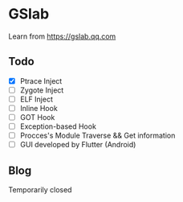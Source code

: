 # GSlab
Learn from https://gslab.qq.com

## Todo
- [x] Ptrace Inject
- [ ] Zygote Inject
- [ ] ELF Inject
- [ ] Inline Hook
- [ ] GOT Hook
- [ ] Exception-based Hook
- [ ] Procces's Module Traverse && Get information
- [ ] GUI developed by Flutter (Android)

## Blog
Temporarily closed
